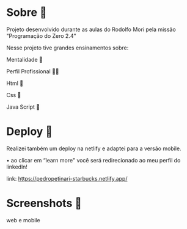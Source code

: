# Sobre 💬
Projeto desenvolvido durante as aulas do Rodolfo Mori pela missão "Programação do Zero 2.4"

Nesse projeto tive grandes ensinamentos sobre:

 Mentalidade 🫡

 Perfil Profissional 💪🏻

 Html 🩻

 Css 👤

 Java Script 🧠

# Deploy 🚀
Realizei também um deploy na netlify e adaptei para a versão mobile.

• ao clicar em “learn more" você será redirecionado ao meu perfil do linkedln! 

link: https://pedropetinari-starbucks.netlify.app/


# Screenshots 🎨
web e mobile
